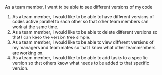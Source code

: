 As a team member, I want to be able to see different versions of my code

1. As a team member, I would like to be able to have different versions of codes active parallel to each other so that other team members can work at the same time.
2. As a team member, I would like to be able to delete different versions so that I can keep the version tree simple.
3. As a team member, I would like to be able to view different versions of my managers and team mates so that I know what other teammembers are working on.
4. As a team member, I would like to be able to add tasks to a specific version so that others know what needs to be added to that specific version.
